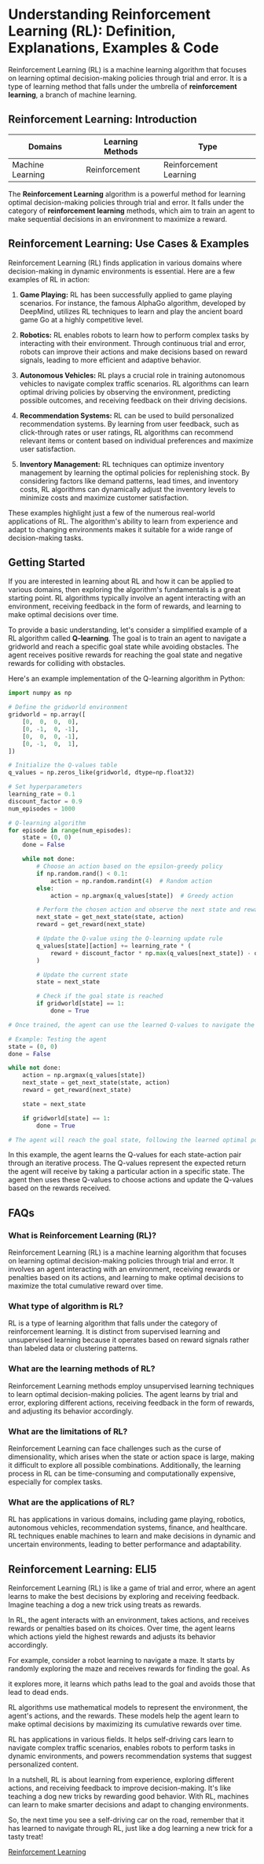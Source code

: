 # Understanding Reinforcement Learning (RL): Definition, Explanations, Examples & Code

Reinforcement Learning (RL) is a machine learning algorithm that focuses on learning optimal decision-making policies through trial and error. It is a type of learning method that falls under the umbrella of **reinforcement learning**, a branch of machine learning.

## Reinforcement Learning: Introduction

Domains | Learning Methods | Type  
---|---|---  
Machine Learning | Reinforcement | Reinforcement Learning  
  
The **Reinforcement Learning** algorithm is a powerful method for learning optimal decision-making policies through trial and error. It falls under the category of **reinforcement learning** methods, which aim to train an agent to make sequential decisions in an environment to maximize a reward.

## Reinforcement Learning: Use Cases & Examples

Reinforcement Learning (RL) finds application in various domains where decision-making in dynamic environments is essential. Here are a few examples of RL in action:

1. **Game Playing:** RL has been successfully applied to game playing scenarios. For instance, the famous AlphaGo algorithm, developed by DeepMind, utilizes RL techniques to learn and play the ancient board game Go at a highly competitive level.

2. **Robotics:** RL enables robots to learn how to perform complex tasks by interacting with their environment. Through continuous trial and error, robots can improve their actions and make decisions based on reward signals, leading to more efficient and adaptive behavior.

3. **Autonomous Vehicles:** RL plays a crucial role in training autonomous vehicles to navigate complex traffic scenarios. RL algorithms can learn optimal driving policies by observing the environment, predicting possible outcomes, and receiving feedback on their driving decisions.

4. **Recommendation Systems:** RL can be used to build personalized recommendation systems. By learning from user feedback, such as click-through rates or user ratings, RL algorithms can recommend relevant items or content based on individual preferences and maximize user satisfaction.

5. **Inventory Management:** RL techniques can optimize inventory management by learning the optimal policies for replenishing stock. By considering factors like demand patterns, lead times, and inventory costs, RL algorithms can dynamically adjust the inventory levels to minimize costs and maximize customer satisfaction.

These examples highlight just a few of the numerous real-world applications of RL. The algorithm's ability to learn from experience and adapt to changing environments makes it suitable for a wide range of decision-making tasks.

## Getting Started

If you are interested in learning about RL and how it can be applied to various domains, then exploring the algorithm's fundamentals is a great starting point. RL algorithms typically involve an agent interacting with an environment, receiving feedback in the form of rewards, and learning to make optimal decisions over time.

To provide a basic understanding, let's consider a simplified example of a RL algorithm called **Q-learning**. The goal is to train an agent to navigate a gridworld and reach a specific goal state while avoiding obstacles. The agent receives positive rewards for reaching the goal state and negative rewards for colliding with obstacles.

Here's an example implementation of the Q-learning algorithm in Python:

```python
import numpy as np

# Define the gridworld environment
gridworld = np.array([
    [0,  0,  0,  0],
    [0, -1,  0, -1],
    [0,  0,  0, -1],
    [0, -1,  0,  1],
])

# Initialize the Q-values table
q_values = np.zeros_like(gridworld, dtype=np.float32)

# Set hyperparameters
learning_rate = 0.1
discount_factor = 0.9
num_episodes = 1000

# Q-learning algorithm
for episode in range(num_episodes):
    state = (0, 0)
    done = False

    while not done:
        # Choose an action based on the epsilon-greedy policy
        if np.random.rand() < 0.1:
            action = np.random.randint(4)  # Random action
        else:
            action = np.argmax(q_values[state])  # Greedy action

        # Perform the chosen action and observe the next state and reward
        next_state = get_next_state(state, action)
        reward = get_reward(next_state)

        # Update the Q-value using the Q-learning update rule
        q_values[state][action] += learning_rate * (
            reward + discount_factor * np.max(q_values[next_state]) - q_values[state][action]
        )

        # Update the current state
        state = next_state

        # Check if the goal state is reached
        if gridworld[state] == 1:
            done = True

# Once trained, the agent can use the learned Q-values to navigate the gridworld

# Example: Testing the agent
state = (0, 0)
done = False

while not done:
    action = np.argmax(q_values[state])
    next_state = get_next_state(state, action)
    reward = get_reward(next_state)

    state = next_state

    if gridworld[state] == 1:
        done = True

# The agent will reach the goal state, following the learned optimal policy
```

In this example, the agent learns the Q-values for each state-action pair through an iterative process. The Q-values represent the expected return the agent will receive by taking a particular action in a specific state. The agent then uses these Q-values to choose actions and update the Q-values based on the rewards received.

## FAQs

### What is Reinforcement Learning (RL)?

Reinforcement Learning (RL) is a machine learning algorithm that focuses on learning optimal decision-making policies through trial and error. It involves an agent interacting with an environment, receiving rewards or penalties based on its actions, and learning to make optimal decisions to maximize the total cumulative reward over time.

### What type of algorithm is RL?

RL is a type of learning algorithm that falls under the category of reinforcement learning. It is distinct from supervised learning and unsupervised learning because it operates based on reward signals rather than labeled data or clustering patterns.

### What are the learning methods of RL?

Reinforcement Learning methods employ unsupervised learning techniques to learn optimal decision-making policies. The agent learns by trial and error, exploring different actions, receiving feedback in the form of rewards, and adjusting its behavior accordingly.

### What are the limitations of RL?

Reinforcement Learning can face challenges such as the curse of dimensionality, which arises when the state or action space is large, making it difficult to explore all possible combinations. Additionally, the learning process in RL can be time-consuming and computationally expensive, especially for complex tasks.

### What are the applications of RL?

RL has applications in various domains, including game playing, robotics, autonomous vehicles, recommendation systems, finance, and healthcare. RL techniques enable machines to learn and make decisions in dynamic and uncertain environments, leading to better performance and adaptability.

## Reinforcement Learning: ELI5

Reinforcement Learning (RL) is like a game of trial and error, where an agent learns to make the best decisions by exploring and receiving feedback. Imagine teaching a dog a new trick using treats as rewards.

In RL, the agent interacts with an environment, takes actions, and receives rewards or penalties based on its choices. Over time, the agent learns which actions yield the highest rewards and adjusts its behavior accordingly.

For example, consider a robot learning to navigate a maze. It starts by randomly exploring the maze and receives rewards for finding the goal. As

it explores more, it learns which paths lead to the goal and avoids those that lead to dead ends.

RL algorithms use mathematical models to represent the environment, the agent's actions, and the rewards. These models help the agent learn to make optimal decisions by maximizing its cumulative rewards over time.

RL has applications in various fields. It helps self-driving cars learn to navigate complex traffic scenarios, enables robots to perform tasks in dynamic environments, and powers recommendation systems that suggest personalized content.

In a nutshell, RL is about learning from experience, exploring different actions, and receiving feedback to improve decision-making. It's like teaching a dog new tricks by rewarding good behavior. With RL, machines can learn to make smarter decisions and adapt to changing environments.

So, the next time you see a self-driving car on the road, remember that it has learned to navigate through RL, just like a dog learning a new trick for a tasty treat!

[Reinforcement Learning](https://serp.ai/reinforcement-learning/)
